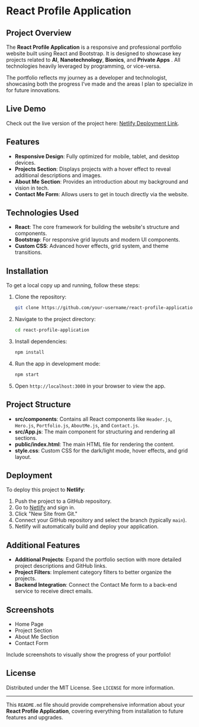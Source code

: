 # React Profile Application

## Project Overview

The **React Profile Application** is a responsive and professional portfolio website built using React and Bootstrap. It is designed to showcase key projects related to **AI**, **Nanotechnology**, **Bionics**, and **Private Apps** . All technologies heavily leveraged by programming, or vice-versa.

The portfolio reflects my journey as a developer and technologist, showcasing both the progress I’ve made and the areas I plan to specialize in for future innovations.

## Live Demo

Check out the live version of the project here: [Netlify Deployment Link](#).

## Features

- **Responsive Design**: Fully optimized for mobile, tablet, and desktop devices.
- **Projects Section**: Displays projects with a hover effect to reveal additional descriptions and images.
- **About Me Section**: Provides an introduction about my background and vision in tech.
- **Contact Me Form**: Allows users to get in touch directly via the website.

## Technologies Used

- **React**: The core framework for building the website's structure and components.
- **Bootstrap**: For responsive grid layouts and modern UI components.
- **Custom CSS**: Advanced hover effects, grid system, and theme transitions.


## Installation

To get a local copy up and running, follow these steps:

1. Clone the repository:
   ```bash
   git clone https://github.com/your-username/react-profile-application.git
   ```

2. Navigate to the project directory:
   ```bash
   cd react-profile-application
   ```

3. Install dependencies:
   ```bash
   npm install
   ```

4. Run the app in development mode:
   ```bash
   npm start
   ```

5. Open `http://localhost:3000` in your browser to view the app.

## Project Structure

- **src/components**: Contains all React components like `Header.js`, `Hero.js`, `Portfolio.js`, `AboutMe.js`, and `Contact.js`.
- **src/App.js**: The main component for structuring and rendering all sections.
- **public/index.html**: The main HTML file for rendering the content.
- **style.css**: Custom CSS for the dark/light mode, hover effects, and grid layout.

## Deployment

To deploy this project to **Netlify**:

1. Push the project to a GitHub repository.
2. Go to [Netlify](https://app.netlify.com/sites/bucolic-taiyaki-aafe6a/deploys/670e0717e95b53eae941a2a5/) and sign in.
3. Click "New Site from Git."
4. Connect your GitHub repository and select the branch (typically `main`).
5. Netlify will automatically build and deploy your application.

## Additional Features

- **Additional Projects**: Expand the portfolio section with more detailed project descriptions and GitHub links.
- **Project Filters**: Implement category filters to better organize the projects.
- **Backend Integration**: Connect the Contact Me form to a back-end service to receive direct emails.

## Screenshots

- Home Page
- Project Section
- About Me Section
- Contact Form

Include screenshots to visually show the progress of your portfolio!

## License

Distributed under the MIT License. See `LICENSE` for more information.

---

This `README.md` file should provide comprehensive information about your **React Profile Application**, covering everything from installation to future features and upgrades.